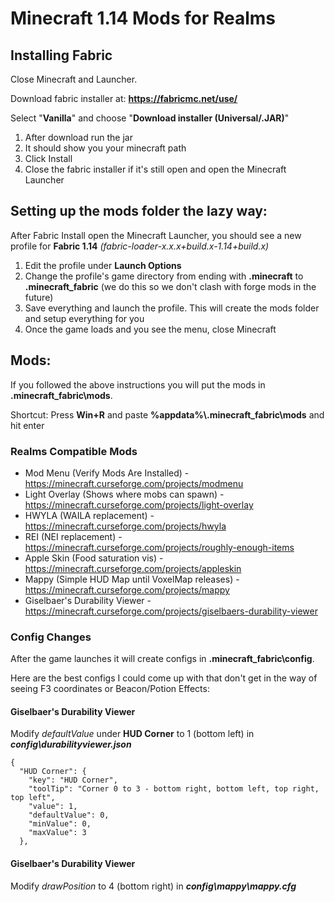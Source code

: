 # Minecraft 1.14 Mods for Realms

## Installing Fabric
Close Minecraft and Launcher.

Download fabric installer at: **https://fabricmc.net/use/**

Select "**Vanilla**" and choose "**Download installer (Universal/.JAR)**"

1. After download run the jar
2. It should show you your minecraft path
3. Click Install
4. Close the fabric installer if it's still open and open the Minecraft Launcher

## Setting up the mods folder the lazy way:
After Fabric Install open the Minecraft Launcher, you should see a new profile for **Fabric 1.14** *(fabric-loader-x.x.x+build.x-1.14+build.x)*
1. Edit the profile under **Launch Options**
2. Change the profile's game directory from ending with **.minecraft** to **.minecraft_fabric** (we do this so we don't clash with forge mods in the future)
3. Save everything and launch the profile. This will create the mods folder and setup everything for you
4. Once the game loads and you see the menu, close Minecraft

## Mods:
If you followed the above instructions you will put the mods in **.minecraft_fabric\mods**.

Shortcut: Press **Win+R** and paste **%appdata%\\.minecraft_fabric\\mods** and hit enter

### Realms Compatible Mods
* Mod Menu (Verify Mods Are Installed) - https://minecraft.curseforge.com/projects/modmenu
* Light Overlay (Shows where mobs can spawn) - https://minecraft.curseforge.com/projects/light-overlay
* HWYLA (WAILA replacement) - https://minecraft.curseforge.com/projects/hwyla
* REI (NEI replacement) - https://minecraft.curseforge.com/projects/roughly-enough-items
* Apple Skin (Food saturation vis) - https://minecraft.curseforge.com/projects/appleskin
* Mappy (Simple HUD Map until VoxelMap releases) - https://minecraft.curseforge.com/projects/mappy
* Giselbaer's Durability Viewer - https://minecraft.curseforge.com/projects/giselbaers-durability-viewer

### Config Changes
After the game launches it will create configs in **.minecraft_fabric\config**.

Here are the best configs I could come up with that don't get in the way of seeing F3 coordinates or Beacon/Potion Effects:

#### Giselbaer's Durability Viewer
Modify *defaultValue* under **HUD Corner** to 1 (bottom left) in ***config\durabilityviewer.json***
```
{
  "HUD Corner": {
    "key": "HUD Corner",
    "toolTip": "Corner 0 to 3 - bottom right, bottom left, top right, top left",
    "value": 1,
    "defaultValue": 0,
    "minValue": 0,
    "maxValue": 3
  },
```

#### Giselbaer's Durability Viewer
Modify *drawPosition* to 4 (bottom right) in ***config\mappy\mappy.cfg***
